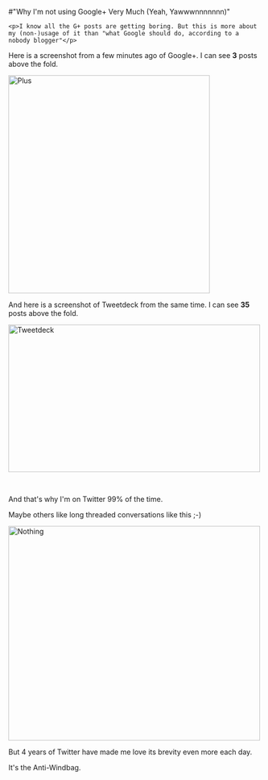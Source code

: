 #"Why I'm not using Google+ Very Much (Yeah, Yawwwnnnnnnn)"


    <p>I know all the G+ posts are getting boring. But this is more about my (non-)usage of it than "what Google should do, according to a nobody blogger"</p>
<p>Here is a screenshot from a few minutes ago of Google+. I can see <strong>3</strong> posts above the fold.</p>
<p><div class='p_embed p_image_embed'>
<img alt="Plus" height="433" src="http://getfile2.posterous.com/getfile/files.posterous.com/temp-2011-07-21/AIiDrxigfvzxuiFbAGzmhFJitahzIhfcFffzuECmitlhxhbqafszneFebgaF/plus.png.scaled500.png" width="400" />
</div>
</p>
<p>And here is a screenshot of Tweetdeck from the same time. I can see <strong>35 </strong>posts above the fold.</p>
<p><div class='p_embed p_image_embed'>
<a href="http://getfile0.posterous.com/getfile/files.posterous.com/temp-2011-07-21/fegdGezlaixmpygomxdAodmAwfdJejDGBEhqgGDnFkJiadniuJmFDehhrjqJ/tweetdeck.png.scaled1000.png"><img alt="Tweetdeck" height="293" src="http://getfile8.posterous.com/getfile/files.posterous.com/temp-2011-07-21/fegdGezlaixmpygomxdAodmAwfdJejDGBEhqgGDnFkJiadniuJmFDehhrjqJ/tweetdeck.png.scaled500.png" width="500" /></a>
</div>
</p>
<p>&nbsp;</p>
<p>And that's why I'm on Twitter 99% of the time.</p>
<p>Maybe others like long threaded conversations like this ;-)</p>
<p><div class='p_embed p_image_embed'>
<a href="http://getfile0.posterous.com/getfile/files.posterous.com/temp-2011-07-21/atJwwgtfyDHmAwHtyqHaIsteoczacwqJIcxyqpnwsnwvuepvImEgDqBxmhwB/nothing.png.scaled1000.png"><img alt="Nothing" height="426" src="http://getfile7.posterous.com/getfile/files.posterous.com/temp-2011-07-21/atJwwgtfyDHmAwHtyqHaIsteoczacwqJIcxyqpnwsnwvuepvImEgDqBxmhwB/nothing.png.scaled500.png" width="500" /></a>
</div>
</p>
<p>But 4 years of Twitter have made me love its brevity even more each day.</p>
<p>It's the Anti-Windbag.</p>
<p>&nbsp;</p>
<p>&nbsp;</p>
<p>&nbsp;</p>
<p>&nbsp;</p>
  
